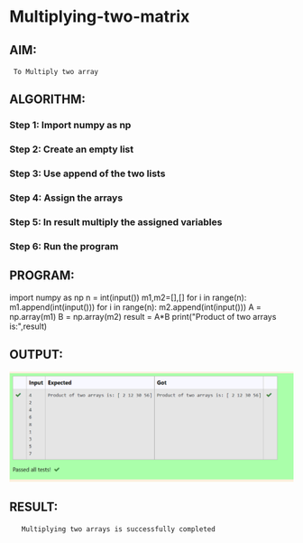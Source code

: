 # Multiplying-two-matrix

## AIM: 
     To Multiply two array     

## ALGORITHM:

### Step 1:  Import numpy as np
### Step 2:  Create an empty list
### Step 3:  Use append of the two lists
### Step 4:  Assign the arrays  
### Step 5:  In result multiply the assigned variables
### Step 6:  Run the program

## PROGRAM: 
import numpy as np
n = int(input())
m1,m2=[],[]
for i in range(n):
    m1.append(int(input()))
for i in range(n):
    m2.append(int(input()))
A = np.array(m1)
B = np.array(m2)
result = A*B
print("Product of two arrays is:",result)


## OUTPUT:
![output](./multiplyoutput.PNG)

## RESULT:
       Multiplying two arrays is successfully completed

